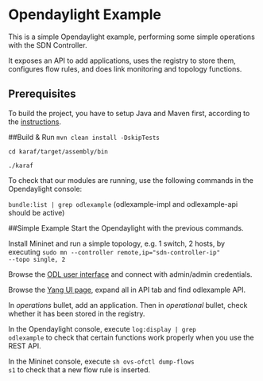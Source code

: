 # Opendaylight Example
This is a simple Opendaylight example, performing some simple operations with the SDN Controller. 

It exposes an API to add applications, uses the registry to store them, configures flow rules, and does link monitoring and topology functions.

## Prerequisites
To build the project, you have to setup Java and Maven first, according to the [instructions](https://wiki.opendaylight.org/view/GettingStarted:Development_Environment_Setup).

##Build & Run
<code>mvn clean install -DskipTests</code>

<code>cd karaf/target/assembly/bin</code>

<code>./karaf</code>

To check that our modules are running, use the following commands in the Opendaylight console:

<code>bundle:list | grep odlexample</code>  (odlexample-impl and odlexample-api should be active)

##Simple Example
Start the Opendaylight with the previous commands.

Install Mininet and run a simple topology, e.g. 1 switch, 2 hosts, by executing <code>sudo mn --controller remote,ip="sdn-controller-ip" --topo single, 2</code>

Browse the [ODL user interface](http://localhost:8181/index.html) and connect with admin/admin credentials.

Browse the [Yang UI page](http://localhost:8181/index.html#/yangui/index), expand all in API tab and find odlexample API.

In *operations* bullet, add an application. Then in *operational* bullet, check whether it has been stored in the registry.

In the Opendaylight console, execute <code>log:display | grep odlexample</code> to check that certain functions work properly when you use the REST API.

In the Mininet console, execute <code>sh ovs-ofctl dump-flows s1</code> to check that a new flow rule is inserted.
